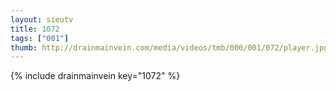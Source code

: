 ```yaml
--- 
layout: sieutv
title: 1072
tags: ["001"]
thumb: http://drainmainvein.com/media/videos/tmb/000/001/072/player.jpg
---
```

{% include drainmainvein key="1072" %} 
